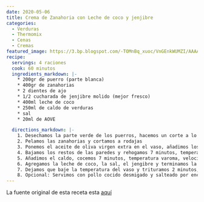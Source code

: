 ```yaml
---
date: 2020-05-06
title: Crema de Zanahoria con Leche de coco y jenjibre
categories:
  - Verduras
  - Thermomix
  - Cenas
  - Cremas
featured_image: https://3.bp.blogspot.com/-TOMnBq_xuoc/VnGEnkWUMZI/AAAAAAAAzEM/8HENCJmsoOU/s1000/crema%2Bde%2Bzanahorias%2Bcon%2Bleche%2Bde%2Bcoco%2By%2Bjegibre%2Bcon%2Bthermomix.jpg
recipe:
  servings: 4 raciones
  cook: 60 minutos
  ingredients_markdown: |-
    * 200gr de puerro (parte blanca)
    * 400gr de zanahorias
    * 2 dientes de ajo
    * 1/2 cucharada de jenjibre molido (mejor fresco)
    * 400ml leche de coco
    * 250ml de caldo de verduras
    * sal
    * 20ml de AOVE

  directions_markdown: |-
    1. Desechamos la parte verde de los puerros, hacemos un corte a lo largo  y lavamos el puerro bajo el grifo con agua fría para eliminar posibles restos de tierra. Los troceamos a rodajas.
    2. Pelamos las zanahorias y cortamos a rodajas
    3. Ponemos el aceite de oliva virgen extra en el vaso, añadimos los puerros, los dientes ajos pelados y las zanahorias en el vaso, trituramos 5 segundos, velocidad 5
    4. Bajamos los restos de las paredes y rehogamos 7 minutos, temperatura varoma, velocidad 1.
    5. Añadimos el caldo, cocemos 7 minutos, temperatura varoma, velocidad 1.
    6. Agregamos la leche de coco, la sal, el jengibre y terminamos la cocción durante 8 minutos, temperatura varoma, velocidad 1.
    7. Dejamos que baje la temperatura del vaso y trituramos 2 minutos, velocidad progresiva 5-10.
    8. Opcional: Servimos con pollo cocido desmigado y salteado por encima
---
```

La fuente original de esta receta esta [aquí](https://cocinandoconneusconthermomix.blogspot.com/2016/03/crema-de-zanahoria-con-leche-de-coco-y.html?m=1)  